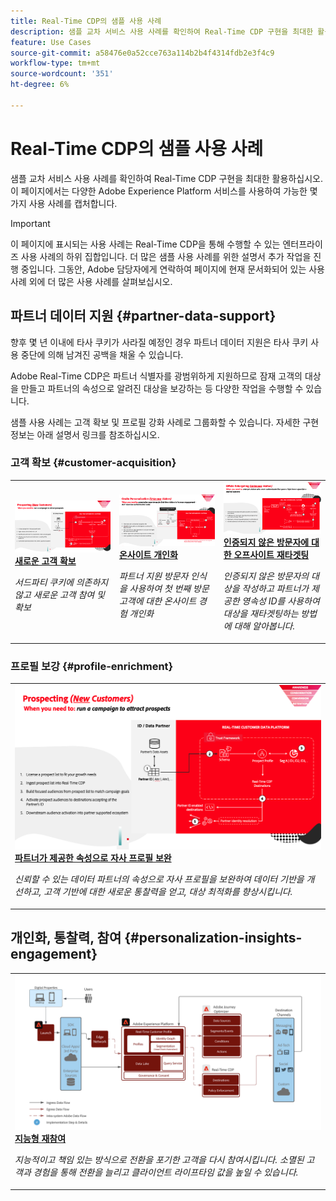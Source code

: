 ```yaml
---
title: Real-Time CDP의 샘플 사용 사례
description: 샘플 교차 서비스 사용 사례를 확인하여 Real-Time CDP 구현을 최대한 활용하십시오.
feature: Use Cases
source-git-commit: a58476e0a52cce763a114b2b4f4314fdb2e3f4c9
workflow-type: tm+mt
source-wordcount: '351'
ht-degree: 6%

---
```


# Real-Time CDP의 샘플 사용 사례

샘플 교차 서비스 사용 사례를 확인하여 Real-Time CDP 구현을 최대한 활용하십시오. 이 페이지에서는 다양한 Adobe Experience Platform 서비스를 사용하여 가능한 몇 가지 사용 사례를 캡처합니다.

>[!IMPORTANT]
>
>이 페이지에 표시되는 사용 사례는 Real-Time CDP을 통해 수행할 수 있는 엔터프라이즈 사용 사례의 하위 집합입니다. 더 많은 샘플 사용 사례를 위한 설명서 추가 작업을 진행 중입니다. 그동안, Adobe 담당자에게 연락하여 페이지에 현재 문서화되어 있는 사용 사례 외에 더 많은 사용 사례를 살펴보십시오.

## 파트너 데이터 지원 {#partner-data-support}

향후 몇 년 이내에 타사 쿠키가 사라질 예정인 경우 파트너 데이터 지원은 타사 쿠키 사용 중단에 의해 남겨진 공백을 채울 수 있습니다.

Adobe Real-Time CDP은 파트너 식별자를 광범위하게 지원하므로 잠재 고객의 대상을 만들고 파트너의 속성으로 알려진 대상을 보강하는 등 다양한 작업을 수행할 수 있습니다.

샘플 사용 사례는 고객 확보 및 프로필 강화 사례로 그룹화할 수 있습니다. 자세한 구현 정보는 아래 설명서 링크를 참조하십시오.

### 고객 확보 {#customer-acquisition}

<table style="margin-top: 0 !important">
<tr>
  <td>
    <a href="../partner-data/prospecting.md">
      <img alt="서드파티 쿠키에 의존하지 않고 새로운 고객 참여 및 확보" src="/help/rtcdp/assets/partner-data/prospecting/prospecting-use-case-overview.png" />
    </a>
    <div>
      <a href="../partner-data/prospecting.md">
    <strong>새로운 고객 확보</strong>
    </a>
    </div>
    <p>
    <em>서드파티 쿠키에 의존하지 않고 새로운 고객 참여 및 확보</em>
    <p>
  </td>
  <td>
    <a href="../partner-data/onsite-personalization.md">
      <img alt="파트너 지원 방문자 인식을 사용하여 알 수 없는 방문자에 대한 온사이트 경험 개인화" src="/help/rtcdp/assets/partner-data/onsite-personalization/onsite-personalization-overview.png" />
    </a>
    <div>
      <a href="../partner-data/onsite-personalization.md">
    <strong>온사이트 개인화</strong>
    </a>
    </div>
    <p>
    <em>파트너 지원 방문자 인식을 사용하여 첫 번째 방문 고객에 대한 온사이트 경험 개인화</em>
    <p>
  </td>
  <td>
    <a href="../partner-data/offsite-retargeting.md">
      <img alt="인증되지 않은 방문자의 대상을 작성하고 파트너가 제공한 영속성 ID를 사용하여 대상을 재타겟팅하는 방법에 대해 알아봅니다." src="../assets/offsite-retargeting/header.png" />
    </a>
    <div>
      <a href="../partner-data/offsite-retargeting.md">
    <strong>인증되지 않은 방문자에 대한 오프사이트 재타겟팅</strong>
    </a>
    </div>
    <p>
    <em>인증되지 않은 방문자의 대상을 작성하고 파트너가 제공한 영속성 ID를 사용하여 대상을 재타겟팅하는 방법에 대해 알아봅니다.</em>
    <p>
  </td>
  </tr>
  </table>

### 프로필 보강 {#profile-enrichment}

<table style="margin-top: 0 !important">
<tr>
  <td>
    <a href="../partner-data/supplement-first-party-profiles.md">
      <img alt="파트너가 제공한 속성으로 자사 프로필 보완" src="/help/rtcdp/assets/partner-data/prospecting/prospecting-use-case-overview.png" />
    </a>
    <div>
      <a href="../partner-data/supplement-first-party-profiles.md">
    <strong>파트너가 제공한 속성으로 자사 프로필 보완</strong>
    </a>
    </div>
    <p>
    <em>신뢰할 수 있는 데이터 파트너의 속성으로 자사 프로필을 보완하여 데이터 기반을 개선하고, 고객 기반에 대한 새로운 통찰력을 얻고, 대상 최적화를 향상시킵니다.</em>
    <p>
  </td>
  </tr>
  </table>

## 개인화, 통찰력, 참여 {#personalization-insights-engagement}

<table style="margin-top: 0 !important">
<tr>
  <td>
    <a href="/help/rtcdp/use-case-guides/intelligent-re-engagement/intelligent-re-engagement.md">
      <img alt="파트너가 제공한 속성으로 자사 프로필 보완" src="/help/rtcdp/use-case-guides/intelligent-re-engagement/images/step-by-step.png" />
    </a>
    <div>
      <a href="../partner-data/prospecting.md">
    <strong>지능형 재참여</strong>
    </a>
    </div>
    <p>
    <em>지능적이고 책임 있는 방식으로 전환을 포기한 고객을 다시 참여시킵니다. 소멸된 고객과 경험을 통해 전환을 늘리고 클라이언트 라이프타임 값을 높일 수 있습니다.</em>
    <p>
  </td>
  </tr>
  </table>
